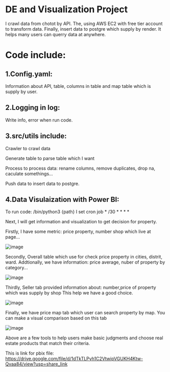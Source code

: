 # DE and Visualization Project
I crawl data from chotot by API. The, using AWS EC2 with free tier account to transform data.
Finally, insert data to postgre which supply by render. It helps many users can querry data at anywhere.
# Code include:
## 1.Config.yaml:
Information about API, table, columns in table and map table which is supply by user.
## 2.Logging in log:
Write info, error when run code.
## 3.src/utils include: 
Crawler to crawl data

Generate table to parse table which I want

Process to process data: rename columns, remove duplicates, drop na, caculate somethings...

Push data to insert data to postgre.
## 4.Data Visulaization with Power BI:
To run code: /bin/python3 {path}
I set cron job * /30 * * * *

Next, I will get information and visualization to get decision for property.

Firstly, I have some metric: price property, number shop which live at page...

![image](https://user-images.githubusercontent.com/92812173/226100930-add04781-c415-4661-ac80-ed248540c6c1.png)

Secondly, Overall table which use for check price property in cities, distrit, ward. Addtionally, we have information: price average, nuber of property by category...

![image](https://user-images.githubusercontent.com/92812173/226101075-440576e2-3852-43a7-a888-d5ee323a780f.png)

Thirdly, Seller tab provided information about: number,price of property which was supply by shop This help we have a good choice.

![image](https://user-images.githubusercontent.com/92812173/226101240-68683d47-0bb8-4fc4-a9b0-abffa50aba64.png)

Finally, we have price map tab which user can search property by map. You can make a visual comparison based on this tab

![image](https://user-images.githubusercontent.com/92812173/226101334-a6506c69-daf1-42a8-adad-7ef77c0cf4c1.png)

Above are a few tools to help users make basic judgments and choose real estate products that match their criteria.

This is link for pbix file: https://drive.google.com/file/d/1dTkTLPyh1C2VtwipVGUKH4Ktw-Qvaa84/view?usp=share_link




